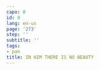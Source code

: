 ```yaml
---
capo: 0
id: 0
lang: en-us
page: '273'
step: ''
subtitle: ''
tags:
- pan
title: IN HIM THERE IS NO BEAUTY
---
```

